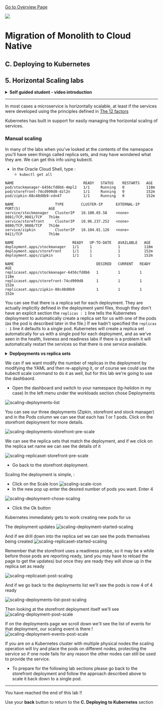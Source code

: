 [Go to Overview Page](../Kubernetes-labs.md)

![](../../../../../common/images/customer.logo2.png)

# Migration of Monolith to Cloud Native

## C. Deploying to Kubernetes
## 5. Horizontal Scaling labs


<details><summary><b>Self guided student - video introduction</b></summary>
<p>

This video is an introduction to the Kubernetes horizontal scaling lab. Once you've watched it please press the "Back" button on your browser to return to the labs.

[![Kubernetes horizontal scaling lab Introduction Video](https://img.youtube.com/vi/1hIQ5TRPt-M/0.jpg)](https://youtu.be/1hIQ5TRPt-M "Kubernetes horizontal scaling lab introduction video")

</p>
</details>

---

In most cases a microservice is horizontally scalable, at least if the services were developed using the principles defined in [The 12 factors](https://12factor.net/)

Kubernetes has built in support for easily managing the horizontal scaling of services.

### Manual scaling
In many of the labs when you've looked at the contents of the namespace you'll have seen things called replica sets, and may have wondered what they are. We can get this info using kubectl. 

- In the Oracle Cloud Shell, type :
  -  `kubectl get all`

```
NAME                                READY   STATUS    RESTARTS   AGE
pod/stockmanager-6456cfd8b6-4mpl2   1/1     Running   0          118m
pod/storefront-74cd999d8-dzl2n      1/1     Running   0          152m
pod/zipkin-88c48d8b9-vdn47          1/1     Running   0          152m

NAME                   TYPE        CLUSTER-IP      EXTERNAL-IP   PORT(S)             AGE
service/stockmanager   ClusterIP   10.100.65.58    <none>        8081/TCP,9081/TCP   7h14m
service/storefront     ClusterIP   10.96.237.252   <none>        8080/TCP,9080/TCP   7h14m
service/zipkin         ClusterIP   10.104.81.126   <none>        9411/TCP            7h14m

NAME                           READY   UP-TO-DATE   AVAILABLE   AGE
deployment.apps/stockmanager   1/1     1            1           118m
deployment.apps/storefront     1/1     1            1           152m
deployment.apps/zipkin         1/1     1            1           152m

NAME                                      DESIRED   CURRENT   READY   AGE
replicaset.apps/stockmanager-6456cfd8b6   1         1         1       118m
replicaset.apps/storefront-74cd999d8      1         1         1       152m
replicaset.apps/zipkin-88c48d8b9          1         1         1       152m
```

You can see that there is a replica set for each deployment. They are actually implicitly defined in the deployment yaml files, though they don't have an explicit section the `replicas : 1` line tells the Kubernetes deployment to automatically create a replica set for us with one of the pods (as the pod is described later in the file.) If we hadn't specified the `replicas : 1` line it defaults to a single pod. Kubernetes will create a replica set automatically for us with a single pod for each deployment, and as we've seen in the health, liveness and readiness labs if there is a problem it will automatically restart the services so that there is one service available.

<details><summary><b>Deplpoyments vs replica sets</b></summary>
<p>
In Kubernetes a deployment defines the micro-service, this is regardless of the service version.

A replica set manages a specific number of replicas for a specific version.

This is especially useful for things like rolling upgrades as we will see in that section.
</p></details>

We can if we want modify the number of replicas in the deployment by modifying the YAML and then re-applying it, or of course we could use the kubectl scale command to do it as well, but for this lab we're going to use the dashbaord.

- Open the dashboard and switch to your namespace (tg-helidon in my case) In the left menu under the workloads section chose Deployments

![scaling-deployments-list](images/scaling-deployments-list.png)

You can see our three deployments (Zipkin, storefront and stock manager) and in the Pods column we can see that each has 1 or 1 pods. Click on the storefront deployment for more details.

![scaling-deployments-storefront-pre-scale](images/scaling-deployments-storefront-pre-scale.png)

We can see the replica sets that match the deployment, and if we click on the replica set name we can see the details of it

![scaling-replicaset-storefront-pre-scale](images/scaling-replicaset-storefront-pre-scale.png)

- Go back to the storefront deployment.

Scaling the deployment is simple, :

- Click on the Scale Icon ![scaling-scale-icon](images/scaling-scale-icon.png) 
- In the new pop up enter the desired number of pods you want. Enter 4

![scaling-deployment-chose-scaling](images/scaling-deployment-chose-scaling.png)

- Click the Ok button

Kubernetes immediately gets to work creating new pods for us

The deployment updates
![scaling-deployment-started-scaling](images/scaling-deployment-started-scaling.png)

And if we drill down into the replica set we can see the pods themselves being created
![scaling-replicaset-started-scaling](images/scaling-replicaset-started-scaling.png)

Remember that the storefront uses a readiness probe, so it may be a while before those pods are reporting ready, (and you may have to reload the page to get the updates) but once they are ready they will show up in the replica set as ready

![scaling-replicaset-post-scaling](images/scaling-replicaset-post-scaling.png)

And if we go back to the deployments list we'll see the pods is now 4 of 4 ready

![scaling-deployments-list-post-scaling](images/scaling-deployments-list-post-scaling.png)

Then looking at the storefront deployment itself we'll see
![scaling-deployment-post-scale](images/scaling-deployment-post-scale.png)

If on the deployments page we scroll down we'll see the list of events for that deployment, our scaling event is there !
![scaling-deployment-events-post-scale](images/scaling-deployment-events-post-scale.png)

If you are on a Kubernetes cluster with multiple physical nodes the scaling operation will try and place the pods on different nodes, protecting the service so if one node fails for any reason the other nodes can still be used to provide the service.

- To prepare for the following lab sections please go back to the storefront deployment and follow the approach described above to scale it back down to a single pod.

---

You have reached the end of this lab !!

Use your **back** button to return to the **C. Deploying to Kubernetes** section